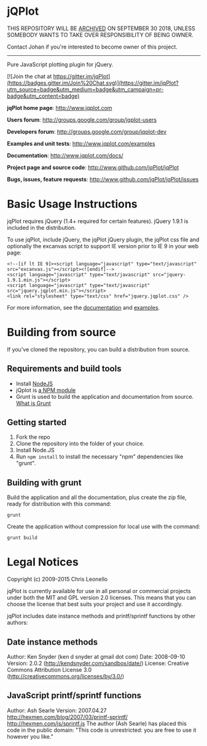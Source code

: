 jQPlot
======

THIS REPOSITORY WILL BE [ARCHIVED](https://help.github.com/articles/about-archiving-repositories/) ON SEPTEMBER 30 2018,
UNLESS SOMEBODY WANTS TO TAKE OVER RESPONSIBILITY OF BEING OWNER.

Contact Johan if you're interested to become owner of this project.

---

Pure JavaScript plotting plugin for jQuery.

[![Join the chat at https://gitter.im/jqPlot](https://badges.gitter.im/Join%20Chat.svg)](https://gitter.im/jqPlot?utm_source=badge&utm_medium=badge&utm_campaign=pr-badge&utm_content=badge)

**jqPlot home page**: http://www.jqplot.com

**Users forum**: http://groups.google.com/group/jqplot-users

**Developers forum**: http://groups.google.com/group/jqplot-dev

**Examples and unit tests**: http://www.jqplot.com/examples

**Documentation**: http://www.jqplot.com/docs/

**Project page and source code**: http://www.github.com/jqPlot/jqPlot

**Bugs, issues, feature requests**: http://www.github.com/jqPlot/jqPlot/issues

# Basic Usage Instructions

jqPlot requires jQuery (1.4+ required for certain features). jQuery 1.9.1 is included in the distribution.

To use jqPlot, include jQuery, the jqPlot jQuery plugin, the jqPlot css file and optionally the excanvas script to support IE version prior to IE 9 in your web page:

```
<!--[if lt IE 9]><script language="javascript" type="text/javascript" src="excanvas.js"></script><![endif]-->
<script language="javascript" type="text/javascript" src="jquery-1.9.1.min.js"></script>
<script language="javascript" type="text/javascript" src="jquery.jqplot.min.js"></script>
<link rel="stylesheet" type="text/css" href="jquery.jqplot.css" />
```

For more information, see the [documentation](http://www.jqplot.com/docs) and [examples](http://www.jqplot.com/examples).

# Building from source

If you've cloned the repository, you can build a distribution from source.

## Requirements and build tools

- Install [NodeJS](https://nodejs.org/en/download/)
- jQplot is [a NPM module](https://docs.npmjs.com/getting-started/what-is-npm)
- Grunt is used to build the application and documentation from source. [What is Grunt](http://gruntjs.com/getting-started)

## Getting started

1. Fork the repo
2. Clone the repository into the folder of your choice.
3. Install Node.JS
4. Run `npm install` to install the necessary "npm" dependencies like "grunt".

## Building with grunt

Build the application and all the documentation, plus create the zip file, ready for distribution with this command:

    grunt

Create the application without compression for local use with the command:

    grunt build

# Legal Notices

Copyright (c) 2009-2015 Chris Leonello

jqPlot is currently available for use in all personal or commercial projects
under both the MIT and GPL version 2.0 licenses. This means that you can
choose the license that best suits your project and use it accordingly.

jqPlot includes date instance methods and printf/sprintf functions by other authors:

## Date instance methods

Author: Ken Snyder (ken d snyder at gmail dot com)
Date: 2008-09-10
Version: 2.0.2 (http://kendsnyder.com/sandbox/date/)
License: Creative Commons Attribution License 3.0 (http://creativecommons.org/licenses/by/3.0/)

## JavaScript printf/sprintf functions

Author: Ash Searle
Version: 2007.04.27
http://hexmen.com/blog/2007/03/printf-sprintf/
http://hexmen.com/js/sprintf.js
The author (Ash Searle) has placed this code in the public domain:
"This code is unrestricted: you are free to use it however you like."
